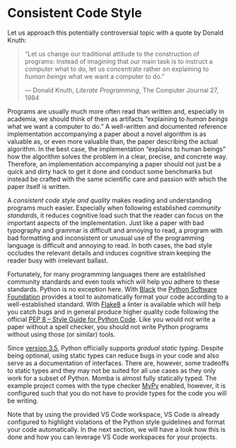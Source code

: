 # Consistent Code Style

Let us approach this potentially controversial topic with a quote by Donald Knuth:

> “Let us change our traditional attitude to the construction of programs: Instead of imagining that our main task is to instruct a *computer* what to do, let us concentrate rather on explaining to *human beings* what we want a computer to do.”
>
> — Donald Knuth, *Literate Programming*, The Computer Journal 27, 1984

Programs are usually much more often read than written and, especially in academia, we should think of them as artifacts “explaining to *human beings* what we want a computer to do.”
A well-written and documented reference implementation accompanying a paper about a novel algorithm is as valuable as, or even more valuable than, the paper describing the actual algorithm.
In the best case, the implementation “explains to human beings” how the algorithm solves the problem in a clear, precise, and concrete way.
Therefore, an implementation accompanying a paper should not just be a quick and dirty hack to get it done and conduct some benchmarks but instead be crafted with the same scientific care and passion with which the paper itself is written.

A *consistent code style and quality* makes reading and understanding programs much easier.
Especially when following established *community standards*, it reduces cognitive load such that the reader can focus on the important aspects of the implementation.
Just like a paper with bad typography and grammar is difficult and annoying to read, a program with bad formatting and inconsistent or unusual use of the programming language is difficult and annoying to read.
In both cases, the bad style occludes the relevant details and induces cognitive strain keeping the reader busy with irrelevant ballast.

Fortunately, for many programming languages there are established community standards and even tools which will help you adhere to these standards.
Python is no exception here.
With [Black](https://github.com/psf/black) the [Python Software Foundation](https://www.python.org/psf/) provides a tool to automatically format your code according to a well-established standard.
With [Flake8](https://flake8.pycqa.org/en/latest/) a linter is available which will help you catch bugs and in general produce higher quality code following the official [PEP 8 – Style Guide for Python Code](https://www.python.org/dev/peps/pep-0008/).
Like you would not write a paper without a spell checker, you should not write Python programs without using those (or similar) tools.

Since [version 3.5](https://docs.python.org/3.5/whatsnew/3.5.html#whatsnew-pep-484), Python officially supports *gradual static typing*.
Despite being optional, using static types can reduce bugs in your code and also serve as a documentation of interfaces.
There are, however, some tradeoffs to static types and they may not be suited for all use cases as they only work for a subset of Python.
Momba is almost fully statically typed.
The example project comes with the type checker [MyPy](http://mypy-lang.org/) enabled, however, it is configured such that you do not have to provide types for the code you will be writing.

Note that by using the provided VS Code workspace, VS Code is already configured to highlight violations of the Python style guidelines and format your code automatically.
In the next section, we will have a look how this is done and how you can leverage VS Code workspaces for your projects.
